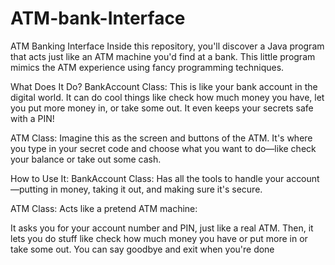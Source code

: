 # ATM-bank-Interface
ATM Banking Interface
Inside this repository, you'll discover a Java program that acts just like an ATM machine you'd find at a bank. This little program mimics the ATM experience using fancy programming techniques.

What Does It Do?
BankAccount Class: This is like your bank account in the digital world. It can do cool things like check how much money you have, let you put more money in, or take some out. It even keeps your secrets safe with a PIN!

ATM Class: Imagine this as the screen and buttons of the ATM. It's where you type in your secret code and choose what you want to do—like check your balance or take out some cash.

How to Use It:
BankAccount Class: Has all the tools to handle your account—putting in money, taking it out, and making sure it's secure.

ATM Class: Acts like a pretend ATM machine:

It asks you for your account number and PIN, just like a real ATM.
Then, it lets you do stuff like check how much money you have or put more in or take some out.
You can say goodbye and exit when you're done 
